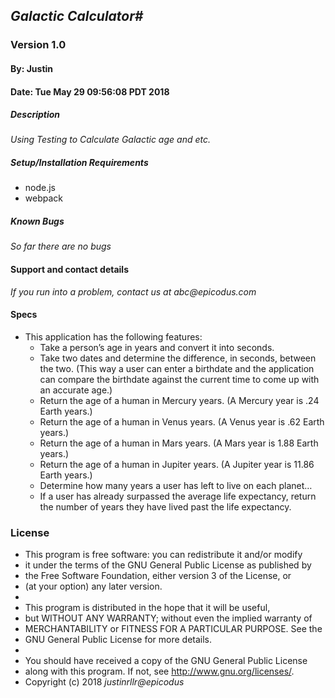 ## _Galactic Calculator#_
### Version 1.0
#### By: Justin
#### Date: Tue May 29 09:56:08 PDT 2018

##### Description
_Using Testing to Calculate Galactic age and etc._

##### Setup/Installation Requirements
* node.js
* webpack
##### Known Bugs
_So far there are no bugs_

#### Support and contact details
_If you run into a problem, contact us at abc@epicodus.com_

#### Specs
  - This application has the following features:
    - Take a person’s age in years and convert it into seconds.
    - Take two dates and determine the difference, in seconds, between the two. (This way a user can enter a birthdate and the application can compare the birthdate against the current time to come up with an accurate age.)
    - Return the age of a human in Mercury years. (A Mercury year is .24 Earth years.)
    - Return the age of a human in Venus years. (A Venus year is .62 Earth years.)
    - Return the age of a human in Mars years. (A Mars year is 1.88 Earth years.)
    - Return the age of a human in Jupiter years. (A Jupiter year is 11.86 Earth years.)
    - Determine how many years a user has left to live on each planet…
    - If a user has already surpassed the average life expectancy, return the number of years they have lived past the life expectancy.
### License
* This program is free software: you can redistribute it and/or modify
* it under the terms of the GNU General Public License as published by
* the Free Software Foundation, either version 3 of the License, or
* (at your option) any later version.
*
* This program is distributed in the hope that it will be useful,
* but WITHOUT ANY WARRANTY; without even the implied warranty of
* MERCHANTABILITY or FITNESS FOR A PARTICULAR PURPOSE.  See the
* GNU General Public License for more details.
*
* You should have received a copy of the GNU General Public License
* along with this program.  If not, see <http://www.gnu.org/licenses/>.
* Copyright (c) 2018 _justinrllr@epicodus_
####
